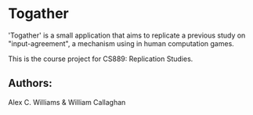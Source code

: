 # Togather
'Togather' is a small application that aims to replicate a previous study on "input-agreement", a mechanism using in human computation games.



This is the course project for CS889: Replication Studies.

## Authors:
Alex C. Williams & William Callaghan

